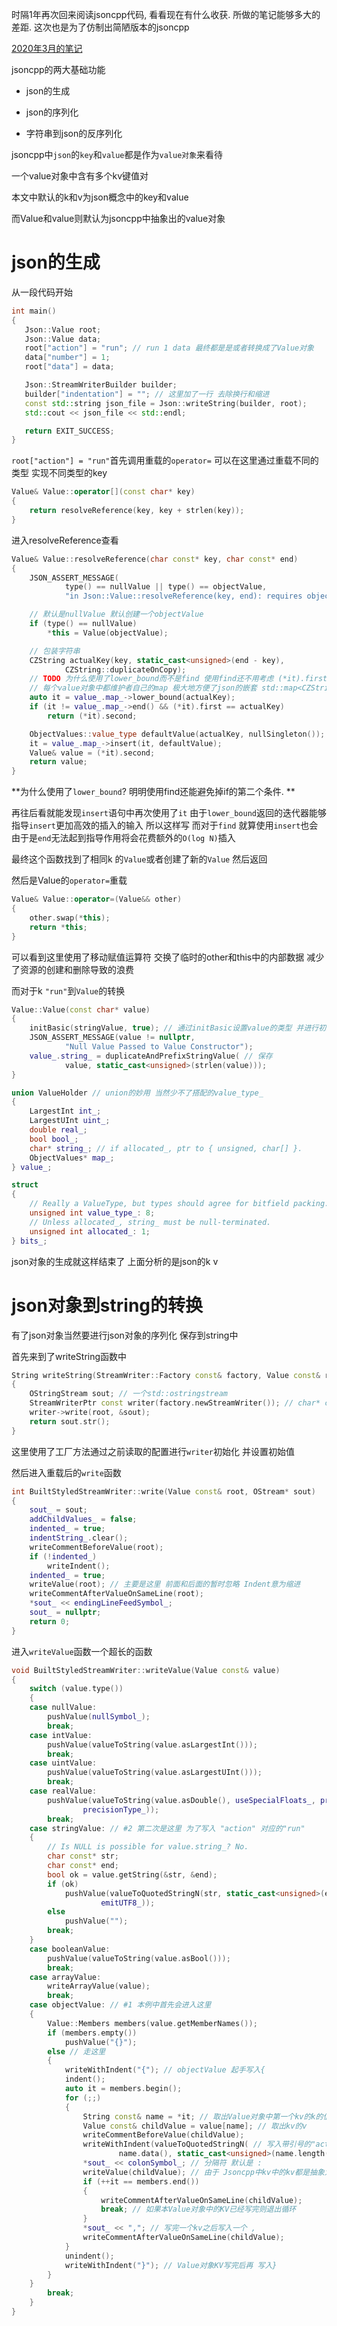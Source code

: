 时隔1年再次回来阅读jsoncpp代码, 看看现在有什么收获. 所做的笔记能够多大的差距. 这次也是为了仿制出简陋版本的jsoncpp

[2020年3月的笔记](https://github.com/HiganFish/JsoncppLearn)

jsoncpp的两大基础功能

- json的生成

- json的序列化
- 字符串到json的反序列化



jsoncpp中`json`的`key`和`value`都是作为`value对象`来看待

一个value对象中含有多个kv键值对

本文中默认的k和v为json概念中的key和value

而Value和value则默认为jsoncpp中抽象出的value对象

# json的生成

从一段代码开始

```c++
int main()
{
   Json::Value root;
   Json::Value data;
   root["action"] = "run"; // run 1 data 最终都是是或者转换成了Value对象
   data["number"] = 1;
   root["data"] = data;

   Json::StreamWriterBuilder builder;
   builder["indentation"] = ""; // 这里加了一行 去除换行和缩进
   const std::string json_file = Json::writeString(builder, root);
   std::cout << json_file << std::endl;

   return EXIT_SUCCESS;
}
```

`root["action"] = "run"`首先调用重载的`operator=` 可以在这里通过重载不同的类型 实现不同类型的key

```c++
Value& Value::operator[](const char* key)
{
	return resolveReference(key, key + strlen(key));
}
```

进入resolveReference查看

```c++
Value& Value::resolveReference(char const* key, char const* end)
{
	JSON_ASSERT_MESSAGE(
			type() == nullValue || type() == objectValue,
			"in Json::Value::resolveReference(key, end): requires objectValue");

	// 默认是nullValue 默认创建一个objectValue
	if (type() == nullValue)
		*this = Value(objectValue);

	// 包装字符串
	CZString actualKey(key, static_cast<unsigned>(end - key),
			CZString::duplicateOnCopy);
	// TODO 为什么使用了lower_bound而不是find 使用find还不用考虑 (*it).first == actualKey
    // 每个value对象中都维护者自己的map 极大地方便了json的嵌套 std::map<CZString, Value>
	auto it = value_.map_->lower_bound(actualKey);
	if (it != value_.map_->end() && (*it).first == actualKey)
		return (*it).second;

	ObjectValues::value_type defaultValue(actualKey, nullSingleton());
	it = value_.map_->insert(it, defaultValue);
	Value& value = (*it).second;
	return value;
}
```



 **为什么使用了`lower_bound`?  明明使用find还能避免掉if的第二个条件. **

再往后看就能发现`insert`语句中再次使用了`it` 由于`lower_bound`返回的迭代器能够指导`insert`更加高效的插入的输入 所以这样写 而对于`find` 就算使用`insert`也会由于是`end`无法起到指导作用将会花费额外的`O(log N)`插入



最终这个函数找到了相同k 的`Value`或者创建了新的`Value` 然后返回



然后是Value的`operator=`重载

```c++
Value& Value::operator=(Value&& other)
{
	other.swap(*this);
	return *this;
}
```

可以看到这里使用了移动赋值运算符 交换了临时的other和this中的内部数据 减少了资源的创建和删除导致的浪费



而对于k `"run"`到`Value`的转换

```c++
Value::Value(const char* value)
{
	initBasic(stringValue, true); // 通过initBasic设置value的类型 并进行初始化
	JSON_ASSERT_MESSAGE(value != nullptr,
			"Null Value Passed to Value Constructor");
	value_.string_ = duplicateAndPrefixStringValue( // 保存
			value, static_cast<unsigned>(strlen(value)));
}

union ValueHolder // union的妙用 当然少不了搭配的value_type_
{
    LargestInt int_;
    LargestUInt uint_;
    double real_;
    bool bool_;
    char* string_; // if allocated_, ptr to { unsigned, char[] }.
    ObjectValues* map_;
} value_;

struct
{
    // Really a ValueType, but types should agree for bitfield packing.
    unsigned int value_type_: 8;
    // Unless allocated_, string_ must be null-terminated.
    unsigned int allocated_: 1;
} bits_;
```



json对象的生成就这样结束了 上面分析的是json的k v



# json对象到string的转换

有了json对象当然要进行json对象的序列化 保存到string中



首先来到了writeString函数中

```c++
String writeString(StreamWriter::Factory const& factory, Value const& root)
{
	OStringStream sout; // 一个std::ostringstream
	StreamWriterPtr const writer(factory.newStreamWriter()); // char* const a  和const char* a 前者a不能变 后者a的指向内容不能变
	writer->write(root, &sout);
	return sout.str();
}
```

这里使用了工厂方法通过之前读取的配置进行`writer`初始化 并设置初始值



然后进入重载后的`write`函数

```c++
int BuiltStyledStreamWriter::write(Value const& root, OStream* sout)
{
	sout_ = sout;
	addChildValues_ = false;
	indented_ = true;
	indentString_.clear();
	writeCommentBeforeValue(root);
	if (!indented_)
		writeIndent();
	indented_ = true;
	writeValue(root); // 主要是这里 前面和后面的暂时忽略 Indent意为缩进
	writeCommentAfterValueOnSameLine(root);
	*sout_ << endingLineFeedSymbol_;
	sout_ = nullptr;
	return 0;
}
```



进入`writeValue`函数一个超长的函数

```c++
void BuiltStyledStreamWriter::writeValue(Value const& value)
{
	switch (value.type())
	{
	case nullValue:
		pushValue(nullSymbol_);
		break;
	case intValue:
		pushValue(valueToString(value.asLargestInt()));
		break;
	case uintValue:
		pushValue(valueToString(value.asLargestUInt()));
		break;
	case realValue:
		pushValue(valueToString(value.asDouble(), useSpecialFloats_, precision_,
				precisionType_));
		break;
	case stringValue: // #2 第二次是这里 为了写入 "action" 对应的"run"
	{
		// Is NULL is possible for value.string_? No.
		char const* str;
		char const* end;
		bool ok = value.getString(&str, &end);
		if (ok)
			pushValue(valueToQuotedStringN(str, static_cast<unsigned>(end - str),
					emitUTF8_));
		else
			pushValue("");
		break;
	}
	case booleanValue:
		pushValue(valueToString(value.asBool()));
		break;
	case arrayValue:
		writeArrayValue(value);
		break;
	case objectValue: // #1 本例中首先会进入这里
	{
		Value::Members members(value.getMemberNames());
		if (members.empty())
			pushValue("{}");
		else // 走这里
		{
			writeWithIndent("{"); // objectValue 起手写入{
			indent();
			auto it = members.begin();
			for (;;)
			{
				String const& name = *it; // 取出Value对象中第一个kv的k的值 第一次为"action"
				Value const& childValue = value[name]; // 取出kv的v
				writeCommentBeforeValue(childValue);
				writeWithIndent(valueToQuotedStringN( // 写入带引号的"action"
						name.data(), static_cast<unsigned>(name.length()), emitUTF8_));
				*sout_ << colonSymbol_; // 分隔符 默认是 :
				writeValue(childValue); // 由于 Jsoncpp中kv中的kv都是抽象为了Value对象 这里进行递归写入
				if (++it == members.end()) 
				{
					writeCommentAfterValueOnSameLine(childValue);
					break; // 如果本Value对象中的KV已经写完则退出循环
				}
				*sout_ << ","; // 写完一个kv之后写入一个 ,
				writeCommentAfterValueOnSameLine(childValue);
			}
			unindent();
			writeWithIndent("}"); // Value对象KV写完后再 写入}
		}
	}
		break;
	}
}
```

